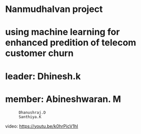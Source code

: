 # Nanmudhalvan project
# using machine learning for enhanced predition of telecom customer churn
# leader: Dhinesh.k
# member: Abineshwaran. M
          Dhanushraj.D
          Santhiya.K
video:      https://youtu.be/k0hrPicV1hI     
